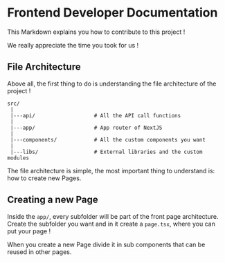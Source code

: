 # Frontend Developer Documentation

This Markdown explains you how to contribute to this project !

We really appreciate the time you took for us !

## File Architecture

Above all, the first thing to do is understanding the file architecture of the project !

```
src/
 |
 |---api/                   # All the API call functions
 |
 |---app/                   # App router of NextJS
 |
 |---components/            # All the custom components you want
 |
 |---libs/                  # External libraries and the custom modules
```

The file architecture is simple, the most important thing to understand is: how to create new Pages.

## Creating a new Page

Inside the `app/`, every subfolder will be part of the front page architecture. Create the subfolder you want and in it create a `page.tsx`, where you can put your page !

When you create a new Page divide it in sub components that can be reused in other pages.
